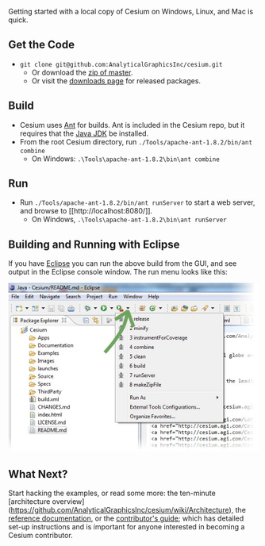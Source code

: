 Getting started with a local copy of Cesium on Windows, Linux, and Mac is quick.

## Get the Code

* `git clone git@github.com:AnalyticalGraphicsInc/cesium.git`
   * Or download the [zip of master](https://github.com/AnalyticalGraphicsInc/cesium/zipball/master).
   * Or visit the [downloads page](https://github.com/AnalyticalGraphicsInc/cesium/downloads) for released packages.

## Build

* Cesium uses [Ant](http://ant.apache.org/) for builds.  Ant is included in the Cesium repo, but it requires that the [Java JDK](http://www.oracle.com/technetwork/java/javase/downloads/index.html) be installed.
* From the root Cesium directory, run `./Tools/apache-ant-1.8.2/bin/ant combine`
   * On Windows: `.\Tools\apache-ant-1.8.2\bin\ant combine`

## Run

* Run `./Tools/apache-ant-1.8.2/bin/ant runServer` to start a web server, and browse to [[http://localhost:8080/]].
   * On Windows, `.\Tools\apache-ant-1.8.2\bin\ant runServer`

## Building and Running with Eclipse

If you have [Eclipse](http://www.eclipse.org/downloads/) you can run the above build from the GUI, and see output in the Eclipse console window.  The run menu looks like this:

<img src="screenshots/EclipseBuildMenu.jpg" />

## What Next?

Start hacking the examples, or read some more: the ten-minute [architecture overview] (https://github.com/AnalyticalGraphicsInc/cesium/wiki/Architecture), the [reference documentation](http://cesium.agi.com/Documentation/), or the [contributor's guide](https://github.com/AnalyticalGraphicsInc/cesium/wiki/Contributor%27s-Guide); which has detailed set-up instructions and is important for anyone interested in becoming a Cesium contributor.